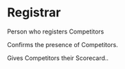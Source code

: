 # Registrar

Person who registers Competitors

Confirms the presence of Competitors.

Gives Competitors their Scorecard..
